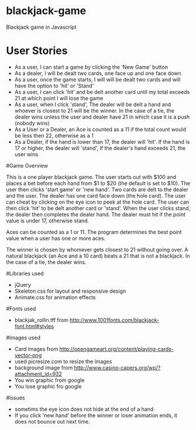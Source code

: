 # blackjack-game
Blackjack game in Javascript

# User Stories

* As a user, I can start a game by clicking the 'New Game' button
* As a dealer, I will be dealt two cards, one face up and one face down
* As a user, once the game starts, I will will be dealt two cards and will have the option to 'hit' or 'Stand'
* As a user, I can click 'hit' and be delt another card until my total exceeds 21 at which point I will lose the game
* As a user, when I click 'stand', The dealer will be delt a hand and whoever is closest to 21 will be the winner. In the case of a tie, the dealer wins unless the user and dealer have 21 in which case it is a push (nobody wins)
* As a User or a Dealer, an Ace is counted as a 11 if the total count would be less then 22, otherwise as a 1
* As a Dealer, if the hand is lower than 17, the dealer will 'hit'. If the hand is 17 or higher, the dealer will 'stand', If the dealer's hand exceeds 21, the user wins

#Game Overview

This is a one player blackjack game. The user starts out with $100 and places a bet before each hand from $1 to $20 (the default is set to $10). The user then clicks 'start game' or 'new hand'.  Two cards are delt to the dealer and the user. The dealer has one card face down (the hole card). The user can cheat by clicking on the eye icon to peek at the hole card. The user can then click 'hit' to be delt another card or 'stand'. When the user clicks stand, the dealer then completes the dealer hand. The dealer must hit if the point value is under 17, otherwise stand.

Aces can be counted as a 1 or 11. The program determines the best point value when a user has one or more aces.


The winner is chosen by whomever gets closest to 21 without going over. A natural blackjack (an Ace and a 10 card) beats a 21 that is not a blackjack. In the case of a tie, the dealer wins.

#Libraries used

  * jQuery
  * Skeleton.css for layout and responsive design
  * Animate.css for animation effects

#Fonts used

  * blackjak_rollin.tff from http://www.1001fonts.com/blackjack-font.html#styles

#Images used

  * Card images from http://opengameart.org/content/playing-cards-vector-png
  * used picresize.com to resize the images
  * background image from http://www.casino-capers.org/wp/?attachment_id=932
  * You win graphic from google 
  * You lose graphic fro google

#Issues

  * sometims the eye icon does not hide at the end of a hand
  * If you click 'new hand' before the winner or loser animation ends, it does not bounce out next time.

